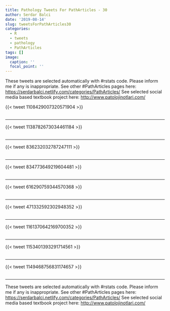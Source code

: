 ```yaml
---
title: Pathology Tweets For PathArticles - 30
author: Serdar Balci
date: '2019-08-14'
slug: tweetsForPathArticles30
categories:
  - R
  - tweets
  - pathology
  - PathArticles
tags: []
image:
  caption: ''
  focal_point: ''
---
```



These tweets are selected automatically with #rstats code. Please inform me if any is inappropriate.
See other #PathArticles pages here: https://serdarbalci.netlify.com/categories/PathArticles/ 
See selected social media based textbook project here: http://www.patolojinotlari.com/

{{< tweet 1108429007320571904 >}}
<br>
<br>
<hr>
{{< tweet 1138782673034461184 >}}
<br>
<br>
<hr>
{{< tweet 836232032787247111 >}}
<br>
<br>
<hr>
{{< tweet 834773649219604481 >}}
<br>
<br>
<hr>
{{< tweet 616290759344570368 >}}
<br>
<br>
<hr>
{{< tweet 471332592302948352 >}}
<br>
<br>
<hr>
{{< tweet 1161370642169700352 >}}
<br>
<br>
<hr>
{{< tweet 1153401393291714561 >}}
<br>
<br>
<hr>
{{< tweet 1149468756831174657 >}}
<br>
<br>
<hr>


These tweets are selected automatically with #rstats code. Please inform me if any is inappropriate.
See other #PathArticles pages here: https://serdarbalci.netlify.com/categories/PathArticles/ 
See selected social media based textbook project here: http://www.patolojinotlari.com/
